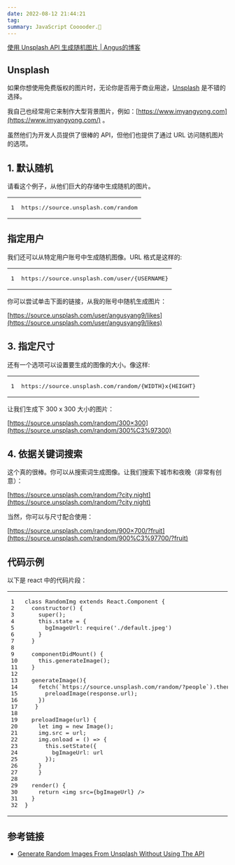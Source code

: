 ```yaml
---
date: 2022-08-12 21:44:21
tag: 
summary: JavaScript Cooooder.🐒
---
```


[使用 Unsplash API 生成随机图片 | Angus的博客](https://www.imyangyong.com/blog/2020/06/javascript/%E4%BD%BF%E7%94%A8%20Unsplash%20API%20%E7%94%9F%E6%88%90%E9%9A%8F%E6%9C%BA%E5%9B%BE%E7%89%87/)

## [](#Unsplash "Unsplash")Unsplash

如果你想使用免费版权的图片时，无论你是否用于商业用途，[Unsplash](https://unsplash.com/) 是不错的选择。

我自己也经常用它来制作大型背景图片，例如：[https://www.imyangyong.com](https://www.imyangyong.com/) 。

虽然他们为开发人员提供了很棒的 API，但他们也提供了通过 URL 访问随机图片的选项。

## [](#1-默认随机 "1. 默认随机")1. 默认随机

请看这个例子，从他们巨大的存储中生成随机的图片。

<table><tbody><tr><td><pre><span>1</span><br></pre></td><td><pre><span>https://source.unsplash.com/random</span><br></pre></td></tr></tbody></table>

## [](#指定用户 "指定用户")指定用户

我们还可以从特定用户账号中生成随机图像。URL 格式是这样的:

<table><tbody><tr><td><pre><span>1</span><br></pre></td><td><pre><span>https://source.unsplash.com/user/{USERNAME}</span><br></pre></td></tr></tbody></table>

你可以尝试单击下面的链接，从我的账号中随机生成图片：

[https://source.unsplash.com/user/angusyang9/likes](https://source.unsplash.com/user/angusyang9/likes)

## [](#3-指定尺寸 "3. 指定尺寸")3. 指定尺寸

还有一个选项可以设置要生成的图像的大小。像这样:

<table><tbody><tr><td><pre><span>1</span><br></pre></td><td><pre><span>https://source.unsplash.com/random/{WIDTH}x{HEIGHT}</span><br></pre></td></tr></tbody></table>

让我们生成下 300 x 300 大小的图片：

[https://source.unsplash.com/random/300×300](https://source.unsplash.com/random/300%C3%97300)

## [](#4-依据关键词搜索 "4. 依据关键词搜索")4. 依据关键词搜索

这个真的很棒。你可以从搜索词生成图像。让我们搜索下城市和夜晚（非常有创意）：

[https://source.unsplash.com/random/?city,night](https://source.unsplash.com/random/?city,night)

当然，你可以与尺寸配合使用：

[https://source.unsplash.com/random/900×700/?fruit](https://source.unsplash.com/random/900%C3%97700/?fruit)

## [](#代码示例 "代码示例")代码示例

以下是 react 中的代码片段：

<table><tbody><tr><td><pre><span>1</span><br><span>2</span><br><span>3</span><br><span>4</span><br><span>5</span><br><span>6</span><br><span>7</span><br><span>8</span><br><span>9</span><br><span>10</span><br><span>11</span><br><span>12</span><br><span>13</span><br><span>14</span><br><span>15</span><br><span>16</span><br><span>17</span><br><span>18</span><br><span>19</span><br><span>20</span><br><span>21</span><br><span>22</span><br><span>23</span><br><span>24</span><br><span>25</span><br><span>26</span><br><span>27</span><br><span>28</span><br><span>29</span><br><span>30</span><br><span>31</span><br><span>32</span><br></pre></td><td><pre><span><span><span>class</span> <span>RandomImg</span> <span>extends</span> <span>React</span>.<span>Component</span> </span>{</span><br><span>  <span>constructor</span>() {</span><br><span>    <span>super</span>();</span><br><span>    <span>this</span>.state = {</span><br><span>      bgImageUrl: <span>require</span>(<span>'./default.jpeg'</span>)</span><br><span>    }</span><br><span>  }</span><br><span>  </span><br><span>  componentDidMount() {</span><br><span>    <span>this</span>.generateImage();</span><br><span>  }</span><br><span>  </span><br><span>  generateImage(){</span><br><span>    fetch(<span>`https://source.unsplash.com/random/?people`</span>).then(<span>(<span>response</span>) =&gt;</span> {</span><br><span>      preloadImage(response.url);</span><br><span>    })</span><br><span>	}</span><br><span>  </span><br><span>  preloadImage(url) {</span><br><span>    <span>let</span> img = <span>new</span> Image();</span><br><span>    img.src = url;</span><br><span>    img.onload = <span><span>()</span> =&gt;</span> {</span><br><span>      <span>this</span>.setState({</span><br><span>        bgImageUrl: url</span><br><span>      });</span><br><span>    }</span><br><span>	}</span><br><span>  </span><br><span>  render() {</span><br><span>    <span>return</span> <span><span>&lt;<span>img</span> <span>src</span>=<span>{bgImageUrl}</span> /&gt;</span></span></span><br><span>  }</span><br><span>}</span><br></pre></td></tr></tbody></table>

## [](#参考链接 "参考链接")参考链接

*   [Generate Random Images From Unsplash Without Using The API](https://awik.io/generate-random-images-unsplash-without-using-api/)